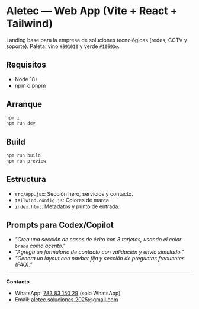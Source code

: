 # Aletec — Web App (Vite + React + Tailwind)

Landing base para la empresa de soluciones tecnológicas (redes, CCTV y soporte).
Paleta: vino `#591010` y verde `#10593e`.

## Requisitos
- Node 18+
- npm o pnpm

## Arranque
```bash
npm i
npm run dev
```

## Build
```bash
npm run build
npm run preview
```

## Estructura
- `src/App.jsx`: Sección hero, servicios y contacto.
- `tailwind.config.js`: Colores de marca.
- `index.html`: Metadatos y punto de entrada.

## Prompts para Codex/Copilot
- *"Crea una sección de casos de éxito con 3 tarjetas, usando el color `brand` como acento."*
- *"Agrega un formulario de contacto con validación y envío simulado."*
- *"Genera un layout con navbar fija y sección de preguntas frecuentes (FAQ)."*

---

**Contacto**

- WhatsApp: [783 83 150 29](https://wa.me/527838315029) (solo WhatsApp)
- Email: [aletec.soluciones.2025@gmail.com](mailto:aletec.soluciones.2025@gmail.com)

